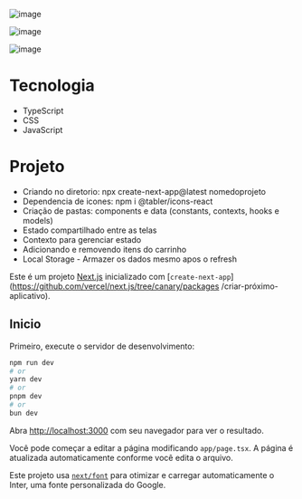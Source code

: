 
![image](https://github.com/user-attachments/assets/9d9f142f-393f-4b9a-bd56-04b3952b7f46)

![image](https://github.com/user-attachments/assets/c7154f8f-da65-4555-80be-4c43179d5570)

![image](https://github.com/user-attachments/assets/4c43e77e-7568-4cb9-bae7-88e68444c188)

# Tecnologia

- TypeScript
- CSS
- JavaScript

# Projeto

- Criando no diretorio: npx create-next-app@latest nomedoprojeto
- Dependencia de icones: npm i @tabler/icons-react
- Criação de pastas: components e data (constants, contexts, hooks e models)
- Estado compartilhado entre as telas
- Contexto para gerenciar estado 
- Adicionando e removendo itens do carrinho 
- Local Storage - Armazer os dados mesmo apos o refresh

Este é um projeto [Next.js](https://nextjs.org/) inicializado com [`create-next-app`](https://github.com/vercel/next.js/tree/canary/packages /criar-próximo-aplicativo).

## Inicio

Primeiro, execute o servidor de desenvolvimento:

```bash
npm run dev
# or
yarn dev
# or
pnpm dev
# or
bun dev
```

Abra [http://localhost:3000](http://localhost:3000) com seu navegador para ver o resultado. 

Você pode começar a editar a página modificando `app/page.tsx`. A página é atualizada automaticamente conforme você edita o arquivo. 

Este projeto usa [`next/font`](https://nextjs.org/docs/basic-features/font-optimization) para otimizar e carregar automaticamente o Inter, uma fonte personalizada do Google.
